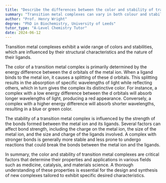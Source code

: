```yaml
---
title: "Describe the differences between the color and stability of transition metal complexes"
summary: "Transition metal complexes can vary in both colour and stability depending on their structure and ligands."
author: "Prof. Henry Wright"
degree: "PhD in Biochemistry, University of Leeds"
tutor_type: "A-Level Chemistry Tutor"
date: 2024-06-12
---
```


Transition metal complexes exhibit a wide range of colors and stabilities, which are influenced by their structural characteristics and the nature of their ligands.

The color of a transition metal complex is primarily determined by the energy difference between the d orbitals of the metal ion. When a ligand binds to the metal ion, it causes a splitting of these d orbitals. This splitting results in the absorption of specific wavelengths of light while reflecting others, which in turn gives the complex its distinctive color. For instance, a complex with a low energy difference between the d orbitals will absorb longer wavelengths of light, producing a red appearance. Conversely, a complex with a higher energy difference will absorb shorter wavelengths, resulting in a blue or green color.

The stability of a transition metal complex is influenced by the strength of the bonds formed between the metal ion and its ligands. Several factors can affect bond strength, including the charge on the metal ion, the size of the metal ion, and the size and charge of the ligands involved. A complex with stronger bonds is generally more stable and less prone to undergo reactions that could break the bonds between the metal ion and the ligands.

In summary, the color and stability of transition metal complexes are critical factors that determine their properties and applications in various fields such as medicine, catalysis, and materials science. A thorough understanding of these properties is essential for the design and synthesis of new complexes tailored to exhibit specific desired characteristics.
    